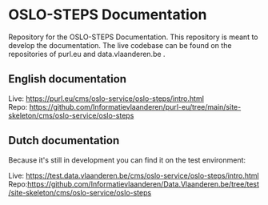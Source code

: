 # OSLO-STEPS Documentation

Repository for the OSLO-STEPS Documentation. This repository is meant to develop the documentation. The live codebase can be found on the repositories of purl.eu and data.vlaanderen.be . 

## English documentation

Live: https://purl.eu/cms/oslo-service/oslo-steps/intro.html  
Repo: https://github.com/Informatievlaanderen/purl-eu/tree/main/site-skeleton/cms/oslo-service/oslo-steps

## Dutch documentation

Because it's still in development you can find it on the test environment:

Live: https://test.data.vlaanderen.be/cms/oslo-service/oslo-steps/intro.html  
Repo:https://github.com/Informatievlaanderen/Data.Vlaanderen.be/tree/test/site-skeleton/cms/oslo-service/oslo-steps
